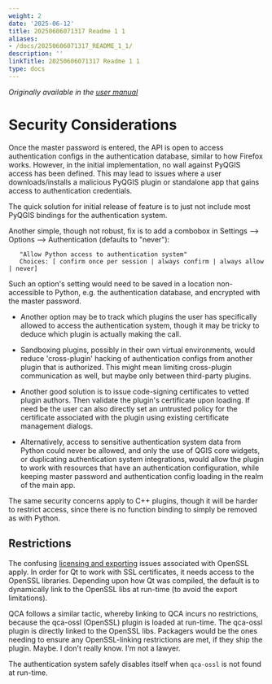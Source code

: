 ```yaml
---
weight: 2
date: '2025-06-12'
title: 20250606071317 Readme 1 1
aliases:
- /docs/20250606071317_README_1_1/
description: ''
linkTitle: 20250606071317 Readme 1 1
type: docs
---
```


_Originally available in the [user manual](https://docs.qgis.org/3.28/en/docs/user_manual/auth_system/auth_considerations.html)_

# Security Considerations

Once the master password is entered, the API is open to access authentication
configs in the authentication database, similar to how Firefox works.
However, in the initial implementation, no wall against PyQGIS access has been defined.
This may lead to issues where a user downloads/installs a malicious PyQGIS plugin
or standalone app that gains access to authentication credentials.

The quick solution for initial release of feature is to just not include most
PyQGIS bindings for the authentication system.

Another simple, though not robust, fix is to add a combobox 
in Settings --> Options --> Authentication (defaults to "never"):

```
   "Allow Python access to authentication system"
   Choices: [ confirm once per session | always confirm | always allow | never]
```

Such an option's setting would need to be saved in a location non-accessible to Python,
e.g. the authentication database, and encrypted with the master password.

* Another option may be to track which plugins the user has specifically
  allowed to access the authentication system, though it may be tricky to deduce
  which plugin is actually making the call.

* Sandboxing plugins, possibly in their own virtual environments,
  would reduce 'cross-plugin' hacking of authentication configs from another plugin
  that is authorized.
  This might mean limiting cross-plugin communication as well,
  but maybe only between third-party plugins.

* Another good solution is to issue code-signing certificates to vetted plugin authors.
  Then validate the plugin's certificate upon loading.
  If need be the user can also directly set an untrusted policy for the certificate associated
  with the plugin using existing certificate management dialogs.

* Alternatively, access to sensitive authentication system data from Python could never be allowed,
  and only the use of QGIS core widgets, or duplicating authentication system integrations,
  would allow the plugin to work with resources that have an authentication configuration,
  while keeping master password and authentication config loading in the realm of the main app.

The same security concerns apply to C++ plugins, though it will be harder to restrict access,
since there is no function binding to simply be removed as with Python.

## Restrictions

The confusing [licensing and exporting](https://www.openssl.org/docs/faq.html)
issues associated with OpenSSL apply.
In order for Qt to work with SSL certificates, it needs access to the OpenSSL libraries.
Depending upon how Qt was compiled, the default is to dynamically link
to the OpenSSL libs at run-time (to avoid the export limitations).

QCA follows a similar tactic, whereby linking to QCA incurs no restrictions,
because the qca-ossl (OpenSSL) plugin is loaded at run-time.
The qca-ossl plugin is directly linked to the OpenSSL libs. Packagers would be the ones
needing to ensure any OpenSSL-linking restrictions are met, if they ship the plugin.
Maybe. I don't really know. I'm not a lawyer.

The authentication system safely disables itself when ``qca-ossl`` is not found at run-time.
